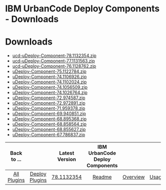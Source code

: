 
IBM UrbanCode Deploy Components - Downloads
===========================================

# Downloads

- [ucd-uDeploy-Component-78.1132354.zip](https://raw.githubusercontent.com/UrbanCode/IBM-UCD-PLUGINS/main/files/uDeploy-Component/ucd-uDeploy-Component-78.1132354.zip)
- [ucd-uDeploy-Component-77.1131563.zip](https://raw.githubusercontent.com/UrbanCode/IBM-UCD-PLUGINS/main/files/uDeploy-Component/ucd-uDeploy-Component-77.1131563.zip)
- [ucd-uDeploy-Component-76.1128762.zip](https://raw.githubusercontent.com/UrbanCode/IBM-UCD-PLUGINS/main/files/uDeploy-Component/ucd-uDeploy-Component-76.1128762.zip)
- [uDeploy-Component-75.1122784.zip](https://raw.githubusercontent.com/UrbanCode/IBM-UCD-PLUGINS/main/files/uDeploy-Component/uDeploy-Component-75.1122784.zip)
- [uDeploy-Component-74.1106926.zip](https://raw.githubusercontent.com/UrbanCode/IBM-UCD-PLUGINS/main/files/uDeploy-Component/uDeploy-Component-74.1106926.zip)
- [uDeploy-Component-74.1102024.zip](https://raw.githubusercontent.com/UrbanCode/IBM-UCD-PLUGINS/main/files/uDeploy-Component/uDeploy-Component-74.1102024.zip)
- [uDeploy-Component-74.1056509.zip](https://raw.githubusercontent.com/UrbanCode/IBM-UCD-PLUGINS/main/files/uDeploy-Component/uDeploy-Component-74.1056509.zip)
- [uDeploy-Component-74.1026764.zip](https://raw.githubusercontent.com/UrbanCode/IBM-UCD-PLUGINS/main/files/uDeploy-Component/uDeploy-Component-74.1026764.zip)
- [uDeploy-Component-72.974587.zip](https://raw.githubusercontent.com/UrbanCode/IBM-UCD-PLUGINS/main/files/uDeploy-Component/uDeploy-Component-72.974587.zip)
- [uDeploy-Component-72.972891.zip](https://raw.githubusercontent.com/UrbanCode/IBM-UCD-PLUGINS/main/files/uDeploy-Component/uDeploy-Component-72.972891.zip)
- [uDeploy-Component-71.959378.zip](https://raw.githubusercontent.com/UrbanCode/IBM-UCD-PLUGINS/main/files/uDeploy-Component/uDeploy-Component-71.959378.zip)
- [uDeploy-Component-69.940851.zip](https://raw.githubusercontent.com/UrbanCode/IBM-UCD-PLUGINS/main/files/uDeploy-Component/uDeploy-Component-69.940851.zip)
- [uDeploy-Component-68.895368.zip](https://raw.githubusercontent.com/UrbanCode/IBM-UCD-PLUGINS/main/files/uDeploy-Component/uDeploy-Component-68.895368.zip)
- [uDeploy-Component-68.858564.zip](https://raw.githubusercontent.com/UrbanCode/IBM-UCD-PLUGINS/main/files/uDeploy-Component/uDeploy-Component-68.858564.zip)
- [uDeploy-Component-68.855627.zip](https://raw.githubusercontent.com/UrbanCode/IBM-UCD-PLUGINS/main/files/uDeploy-Component/uDeploy-Component-68.855627.zip)
- [uDeploy-Component-67.786837.zip](https://raw.githubusercontent.com/UrbanCode/IBM-UCD-PLUGINS/main/files/uDeploy-Component/uDeploy-Component-67.786837.zip)

|Back to ...||Latest Version|IBM UrbanCode Deploy Components ||||
| :---: | :---: | :---: | :---: | :---: | :---: | :---: |
|[All Plugins](../../index.md)|[Deploy Plugins](../README.md)|[78.1132354](https://raw.githubusercontent.com/UrbanCode/IBM-UCD-PLUGINS/main/files/uDeploy-Component/ucd-uDeploy-Component-78.1132354.zip)|[Readme](README.md)|[Overview](overview.md)|[Usage](usage.md)|[Steps](steps.md)|
